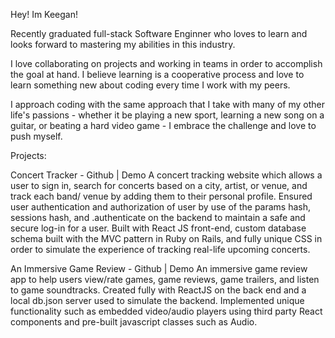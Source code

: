Hey! Im Keegan!

Recently graduated full-stack Software Enginner who loves to learn and looks forward to mastering my abilities in this industry. 

I love collaborating on projects and working in teams in order to accomplish the goal at hand. I believe learning is a cooperative process and love to learn something new about coding every time I work with my peers. 

I approach coding with the same approach that I take with many of my other life's passions - whether it be playing a new sport, learning a new song on a guitar, or beating a hard video game - I embrace the challenge and love to push myself. 


Projects:

Concert Tracker - Github | Demo
A concert tracking website which allows a user to sign in, search for concerts based on a city, artist, or venue, and track each band/ venue by adding them to their personal profile.
Ensured user authentication and authorization of user by use of the params hash, sessions hash, and .authenticate on the backend to maintain a safe and secure log-in for a user. 
Built with React JS front-end, custom database schema built with the MVC pattern in Ruby on Rails, and fully unique CSS in order to simulate the experience of tracking real-life upcoming concerts. 

An Immersive Game Review - Github | Demo
An immersive game review app to help users view/rate games, game reviews, game trailers, and listen to game soundtracks. 
Created fully with ReactJS on the back end and a local db.json server used to simulate the backend. 
Implemented unique functionality such as embedded video/audio players using third party React components and pre-built javascript classes such as Audio. 



<!--
**keeganmcroberts/keeganmcroberts** is a ✨ _special_ ✨ repository because its `README.md` (this file) appears on your GitHub profile.

Here are some ideas to get you started:

- 🔭 I’m currently working on ...
- 🌱 I’m currently learning ...
- 👯 I’m looking to collaborate on ...
- 🤔 I’m looking for help with ...
- 💬 Ask me about ...
- 📫 How to reach me: ...
- 😄 Pronouns: ...
- ⚡ Fun fact: ...
-->
